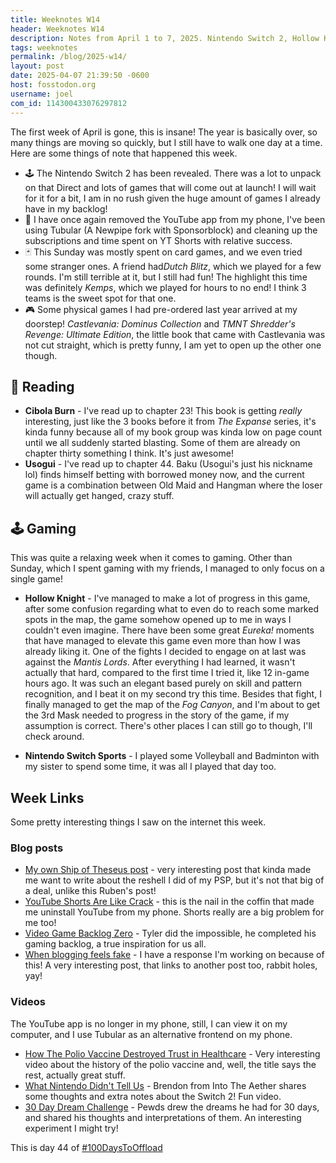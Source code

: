 ```yaml
---
title: Weeknotes W14
header: Weeknotes W14
description: Notes from April 1 to 7, 2025. Nintendo Switch 2, Hollow Knight progress, physical games delivered, and other things!
tags: weeknotes
permalink: /blog/2025-w14/
layout: post
date: 2025-04-07 21:39:50 -0600
host: fosstodon.org
username: joel
com_id: 114300433076297812
---
```


The first week of April is gone, this is insane! The year is basically over, so many things are moving so quickly, but I still have to walk one day at a time. Here are some things of note that happened this week.

- 🕹️ The Nintendo Switch 2 has been revealed. There was a lot to unpack on that Direct and lots of games that will come out at launch! I will wait for it for a bit, I am in no rush given the huge amount of games I already have in my backlog!
- 📱 I have once again removed the YouTube app from my phone, I've been using Tubular (A Newpipe fork with Sponsorblock) and cleaning up the subscriptions and time spent on YT Shorts with relative success.
- 🃏 This Sunday was mostly spent on card games, and we even tried some stranger ones. A friend had*Dutch Blitz*, which we played for a few rounds. I'm still terrible at it, but I still had fun! The highlight this time was definitely *Kemps*, which we played for hours to no end! I think 3 teams is the sweet spot for that one.
- 🎮 Some physical games I had pre-ordered last year arrived at my doorstep! *Castlevania: Dominus Collection* and *TMNT Shredder's Revenge: Ultimate Edition*, the little book that came with Castlevania was not cut straight, which is pretty funny, I am yet to open up the other one though.

## 📖 Reading

- **Cibola Burn** - I've read up to chapter 23! This book is getting *really* interesting, just like the 3 books before it from *The Expanse* series, it's kinda funny because all of my book group was kinda low on page count until we all suddenly started blasting. Some of them are already on chapter thirty something I think. It's just awesome!
- **Usogui** - I've read up to chapter 44. Baku (Usogui's just his nickname lol) finds himself betting with borrowed money now, and the current game is a combination between Old Maid and Hangman where the loser will actually get hanged, crazy stuff.

## 🕹 Gaming

This was quite a relaxing week when it comes to gaming. Other than Sunday, which I spent gaming with my friends, I managed to only focus on a single game!
- **Hollow Knight** - I've managed to make a lot of progress in this game, after some confusion regarding what to even do to reach some marked spots in the map, the game somehow opened up to me in ways I couldn't even imagine. There have been some great *Eureka!* moments that have managed to 
elevate this game even more than how I was already liking it. One of the fights I decided to engage on at last was against the *Mantis Lords*. After everything I had learned, it wasn't actually that hard, compared to the first time I tried it, like 12 in-game hours ago. It was such an elegant based purely on skill and pattern recognition, and I beat it on my second try this time. Besides that fight, I finally managed to get the map of the *Fog Canyon*, and I'm about to get the 3rd Mask needed to progress in the story of the game, if my assumption is correct. There's other places I can still go to though, I'll check around.

- **Nintendo Switch Sports** - I played some Volleyball and Badminton with my sister to spend some time, it was all I played that day too.

## Week Links

Some pretty interesting things I saw on the internet this week.

### Blog posts

- [My own Ship of Theseus post](https://rubenerd.com/my-own-post-on-the-ship-of-theseus) - very interesting post that kinda made me want to write about the reshell I did of my PSP, but it's not that big of a deal, unlike this Ruben's post!
- [YouTube Shorts Are Like Crack](https://kevquirk.com/blog/youtube-shorts-are-like-crack) - this is the nail in the coffin that made me uninstall YouTube from my phone. Shorts really are a big problem for me too!
- [Video Game Backlog Zero](https://tylersticka.com/journal/video-game-backlog-zero) - Tyler did the impossible, he completed his gaming backlog, a true inspiration for us all.
- [When blogging feels fake](https://robertbirming.com/blogging-feels-fake) - I have a response I'm working on because of this! A very interesting post, that links to another post too, rabbit holes, yay!

### Videos

The YouTube app is no longer in my phone, still, I can view it on my computer, and I use Tubular as an alternative frontend on my phone.

- [How The Polio Vaccine Destroyed Trust in Healthcare](https://www.youtube.com/watch?v=c-e6bjV-Wl4) - Very interesting video about the history of the polio vaccine and, well, the title says the rest, actually great stuff.
- [What Nintendo Didn't Tell Us](https://www.youtube.com/watch?v=b0jsFXFua_M) - Brendon from Into The Aether shares some thoughts and extra notes about the Switch 2! Fun video.
- [30 Day Dream Challenge](https://www.youtube.com/watch?v=iphxJqWZX1Y) - Pewds drew the dreams he had for 30 days, and shared his thoughts and interpretations of them. An interesting experiment I might try!

This is day 44 of [#100DaysToOffload](https://100daystooffload.com)
